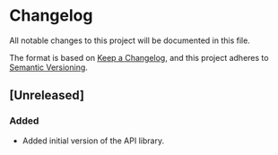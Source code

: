 # Changelog

All notable changes to this project will be documented in this file.

The format is based on [Keep a Changelog](https://keepachangelog.com/en/1.0.0/),
and this project adheres to [Semantic Versioning](https://semver.org/spec/v2.0.0.html).

## [Unreleased]

### Added

- Added initial version of the API library.

<!-- Blocks below work as a reference, don't remove them! -->

<!-- ### Added -->

<!-- ### Changed -->

<!-- ### Removed -->

<!-- ### Fixed -->
